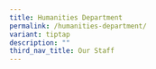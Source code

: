 ```yaml
---
title: Humanities Department
permalink: /humanities-department/
variant: tiptap
description: ""
third_nav_title: Our Staff
---
```

